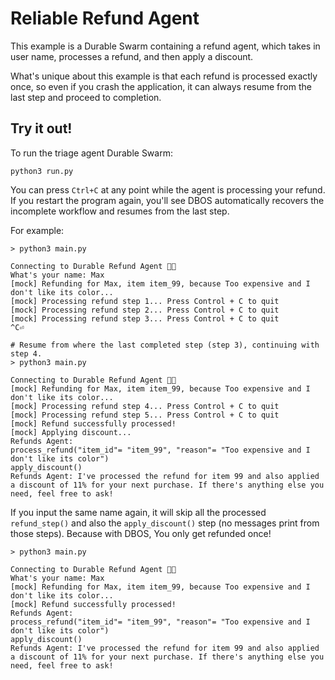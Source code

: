 # Reliable Refund Agent

This example is a Durable Swarm containing a refund agent, which takes in user name, processes a refund, and then apply a discount.

What's unique about this example is that each refund is processed exactly once, so even if you crash the application, it can always resume from the last step and proceed to completion.


## Try it out!

To run the triage agent Durable Swarm:

```shell
python3 run.py
```

You can press `Ctrl+C` at any point while the agent is processing your refund.
If you restart the program again, you'll see DBOS automatically recovers the incomplete workflow and resumes from the last step.

For example:

```shell
> python3 main.py

Connecting to Durable Refund Agent 💪🐝
What's your name: Max
[mock] Refunding for Max, item item_99, because Too expensive and I don't like its color...
[mock] Processing refund step 1... Press Control + C to quit
[mock] Processing refund step 2... Press Control + C to quit
[mock] Processing refund step 3... Press Control + C to quit
^C⏎

# Resume from where the last completed step (step 3), continuing with step 4.
> python3 main.py

Connecting to Durable Refund Agent 💪🐝
[mock] Refunding for Max, item item_99, because Too expensive and I don't like its color...
[mock] Processing refund step 4... Press Control + C to quit
[mock] Processing refund step 5... Press Control + C to quit
[mock] Refund successfully processed!
[mock] Applying discount...
Refunds Agent:
process_refund("item_id"= "item_99", "reason"= "Too expensive and I don't like its color")
apply_discount()
Refunds Agent: I've processed the refund for item 99 and also applied a discount of 11% for your next purchase. If there's anything else you need, feel free to ask!

```

If you input the same name again, it will skip all the processed `refund_step()` and also the `apply_discount()` step (no messages print from those steps). Because with DBOS, You only get refunded once!

```shell
> python3 main.py

Connecting to Durable Refund Agent 💪🐝
What's your name: Max
[mock] Refunding for Max, item item_99, because Too expensive and I don't like its color...
[mock] Refund successfully processed!
Refunds Agent:
process_refund("item_id"= "item_99", "reason"= "Too expensive and I don't like its color")
apply_discount()
Refunds Agent: I've processed the refund for item 99 and also applied a discount of 11% for your next purchase. If there's anything else you need, feel free to ask!
```